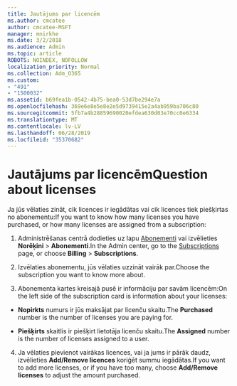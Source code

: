 ```yaml
---
title: Jautājums par licencēm
ms.author: cmcatee
author: cmcatee-MSFT
manager: mnirkhe
ms.date: 3/2/2018
ms.audience: Admin
ms.topic: article
ROBOTS: NOINDEX, NOFOLLOW
localization_priority: Normal
ms.collection: Adm_O365
ms.custom:
- "491"
- "1500032"
ms.assetid: b69fea1b-0542-4b75-bea0-53d7be294e7a
ms.openlocfilehash: 369e6e8e5e8e2e5d9739415e2a4ab959ba706c80
ms.sourcegitcommit: 5fb7a4b28859690020efdea630d03e70cc0e6334
ms.translationtype: MT
ms.contentlocale: lv-LV
ms.lasthandoff: 06/28/2019
ms.locfileid: "35370682"
---
```

# <a name="question-about-licenses"></a><span data-ttu-id="e34a9-102">Jautājums par licencēm</span><span class="sxs-lookup"><span data-stu-id="e34a9-102">Question about licenses</span></span>

<span data-ttu-id="e34a9-103">Ja jūs vēlaties zināt, cik licences ir iegādātas vai cik licences tiek piešķirtas no abonementu:</span><span class="sxs-lookup"><span data-stu-id="e34a9-103">If you want to know how many licenses you have purchased, or how many licenses are assigned from a subscription:</span></span>
  
1. <span data-ttu-id="e34a9-104">Administrēšanas centrā dodieties uz lapu [Abonementi](https://go.microsoft.com/fwlink/p/?linkid=842054) vai izvēlieties **Norēķini** \> **Abonementi**.</span><span class="sxs-lookup"><span data-stu-id="e34a9-104">In the Admin center, go to the [Subscriptions](https://go.microsoft.com/fwlink/p/?linkid=842054) page, or choose **Billing** \> **Subscriptions**.</span></span>

2. <span data-ttu-id="e34a9-105">Izvēlaties abonementu, jūs vēlaties uzzināt vairāk par.</span><span class="sxs-lookup"><span data-stu-id="e34a9-105">Choose the subscription you want to know more about.</span></span>

3. <span data-ttu-id="e34a9-106">Abonementa kartes kreisajā pusē ir informāciju par savām licencēm:</span><span class="sxs-lookup"><span data-stu-id="e34a9-106">On the left side of the subscription card is information about your licenses:</span></span>

  - <span data-ttu-id="e34a9-107">**Nopirkts** numurs ir jūs maksājat par licenču skaitu.</span><span class="sxs-lookup"><span data-stu-id="e34a9-107">The **Purchased** number is the number of licenses you are paying for.</span></span>

  - <span data-ttu-id="e34a9-108">**Piešķirts** skaitlis ir piešķirt lietotāja licenču skaitu.</span><span class="sxs-lookup"><span data-stu-id="e34a9-108">The **Assigned** number is the number of licenses assigned to a user.</span></span>

4. <span data-ttu-id="e34a9-109">Ja vēlaties pievienot vairākas licences, vai ja jums ir pārāk daudz, izvēlieties **Add/Remove licences** koriģēt summu iegādātas.</span><span class="sxs-lookup"><span data-stu-id="e34a9-109">If you want to add more licenses, or if you have too many, choose **Add/Remove licenses** to adjust the amount purchased.</span></span>
